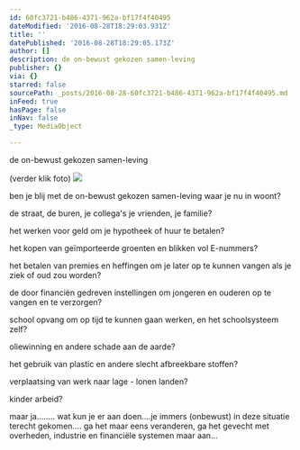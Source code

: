 ```yaml
---
id: 60fc3721-b486-4371-962a-bf17f4f40495
dateModified: '2016-08-28T18:29:03.931Z'
title: ''
datePublished: '2016-08-28T18:29:05.173Z'
author: []
description: de on-bewust gekozen samen-leving
publisher: {}
via: {}
starred: false
sourcePath: _posts/2016-08-28-60fc3721-b486-4371-962a-bf17f4f40495.md
inFeed: true
hasPage: false
inNav: false
_type: MediaObject

---
```

de on-bewust gekozen samen-leving

(verder klik foto)
![](https://imgflo.herokuapp.com/graph/vahj1ThiexotieMo/4439c09d00fcfadbf7c98e516de91f19/croprotate.jpg?cropheight=2329&cropwidth=2873&degrees=0&input=https%3A%2F%2Fthe-grid-user-content.s3-us-west-2.amazonaws.com%2F785997f2-3bb6-4dbc-8de8-2d0f14a286e2.jpg&x=0&y=0)

ben je blij met de on-bewust gekozen samen-leving waar je nu in woont?

de straat, de buren, je collega's je vrienden, je familie?

het werken voor geld om je hypotheek of huur te betalen?

het kopen van geïmporteerde groenten en blikken vol E-nummers?

het betalen van premies en heffingen om je later op te kunnen vangen als je ziek of oud zou worden?

de door financiën gedreven instellingen om jongeren en ouderen op te vangen en te verzorgen?

school opvang om op tijd te kunnen gaan werken, en het schoolsysteem zelf?

oliewinning en andere schade aan de aarde?

het gebruik van plastic en andere slecht afbreekbare stoffen?

verplaatsing van werk naar lage - lonen landen?

kinder arbeid?

maar ja........ wat kun je er aan doen....je immers (onbewust) in deze situatie terecht gekomen.... ga het maar eens veranderen, ga het gevecht met overheden, industrie en financiële systemen maar aan...